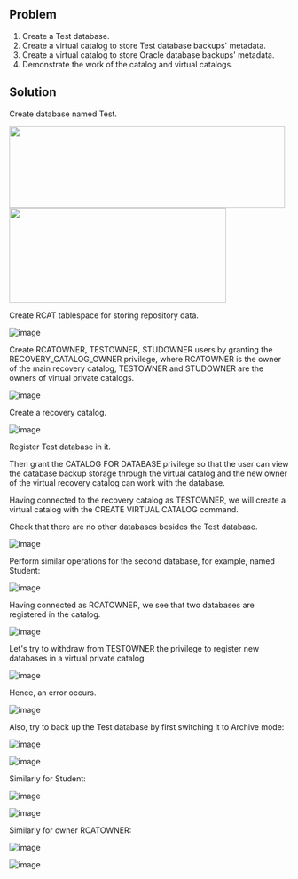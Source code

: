 ## Problem
1. Create a Test database.
2. Create a virtual catalog to store Test database backups' metadata.
3. Create a virtual catalog to store Oracle database backups' metadata.
4. Demonstrate the work of the catalog and virtual catalogs.

## Solution

Create database named Test.

<img src="https://user-images.githubusercontent.com/76550825/166100275-cd001f38-15e3-4da1-9b24-30d3012af71a.png" width="497" height="147">

<img src="https://user-images.githubusercontent.com/76550825/166100294-13eab252-efa5-4904-8faf-18a225a8b88d.png" width="391" height="171">

Create RCAT tablespace for storing repository data.

![image](https://user-images.githubusercontent.com/76550825/166100624-b40c4593-1389-40c5-a4fc-bf9533dc20b9.png)

Create RCATOWNER, TESTOWNER, STUDOWNER users by granting the RECOVERY_CATALOG_OWNER privilege,
where RCATOWNER is the owner of the main recovery catalog, TESTOWNER and STUDOWNER are the owners of virtual private catalogs.

![image](https://user-images.githubusercontent.com/76550825/166100324-768140b2-0ace-49ca-b666-5982b76ee1c6.png)

Create a recovery catalog.

![image](https://user-images.githubusercontent.com/76550825/166100636-4924ee13-e80b-4d4c-9437-2eea5e860f79.png)

Register Test database in it.

Then grant the CATALOG FOR DATABASE privilege so that the user can view the database backup storage through the virtual catalog and the new owner of the virtual recovery catalog can work with the database.

Having connected to the recovery catalog as TESTOWNER, we will create a virtual catalog with the CREATE VIRTUAL CATALOG command.

Check that there are no other databases besides the Test database.

![image](https://user-images.githubusercontent.com/76550825/166100413-b7cc83e9-6621-4ae0-82ac-3925d408935b.png)

Perform similar operations for the second database, for example, named Student:

![image](https://user-images.githubusercontent.com/76550825/166100444-18d90860-c150-4e3d-940b-fa3b7f2bb26b.png)

Having connected as RCATOWNER, we see that two databases are registered in the catalog.

![image](https://user-images.githubusercontent.com/76550825/166100454-49dd6871-08dc-4c46-8860-d6a57853d39e.png)

Let's try to withdraw from TESTOWNER the privilege to register new databases in a virtual private catalog.

![image](https://user-images.githubusercontent.com/76550825/166100474-86c81705-fc61-4092-8d24-d80c714cae40.png)

Hence, an error occurs.

![image](https://user-images.githubusercontent.com/76550825/166100486-9e8e4c2f-790b-4e1e-984d-8416fe331ce1.png)

Also, try to back up the Test database by first switching it to Archive mode:

![image](https://user-images.githubusercontent.com/76550825/166100508-a3812847-a363-4dc3-bc95-ffb8c43f45b7.png)

![image](https://user-images.githubusercontent.com/76550825/166100517-33ad9d0d-1282-48ed-a348-51c5c70cc4e5.png)

Similarly for Student:

![image](https://user-images.githubusercontent.com/76550825/166100537-93caa94f-5fa6-4e9d-9b34-d05ed070cf55.png)

![image](https://user-images.githubusercontent.com/76550825/166100538-c21f03ba-deca-4d6e-8ed9-0612128d9eb4.png)

Similarly for owner RCATOWNER:

![image](https://user-images.githubusercontent.com/76550825/166100557-4494b823-a311-415f-b90e-bc325e4dfcb6.png)

![image](https://user-images.githubusercontent.com/76550825/166100559-01c074f0-298f-4f7f-992e-a79208119df0.png)

